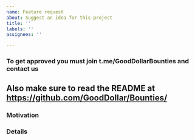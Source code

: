 ```yaml
---
name: Feature request
about: Suggest an idea for this project
title: ''
labels: ''
assignees: ''

---
```


### To get approved you must join t.me/GoodDollarBounties and contact us
## Also make sure to read the README at https://github.com/GoodDollar/Bounties/

### Motivation

### Details
